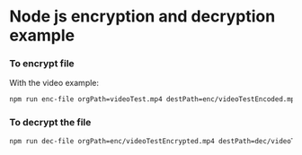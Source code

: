 # Node js encryption and decryption example

### To encrypt file
With the video example:
```bash
npm run enc-file orgPath=videoTest.mp4 destPath=enc/videoTestEncoded.mp4 algorithm=aes-128-ofb  key=1234567890123456 iv=1234567890123456
```

### To decrypt the file
```bash
npm run dec-file orgPath=enc/videoTestEncrypted.mp4 destPath=dec/videoTestDecrypted.mp4  algorithm=aes-128-ofb  key=1234567890123456 iv=1234567890123456
```

